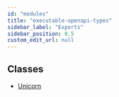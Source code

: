 ```yaml
---
id: "modules"
title: "executable-openapi-types"
sidebar_label: "Exports"
sidebar_position: 0.5
custom_edit_url: null
---
```


## Classes

- [Unicorn](classes/unicorn.md)
